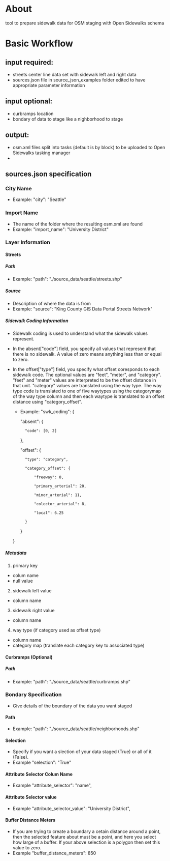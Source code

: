 # About
tool to prepare sidewalk data for OSM staging with Open Sidewalks schema

# Basic Workflow
## input required:
- streets center line data set with sidewalk left and right data
- sources.json file in source_json_examples folder edited to have appropriate parameter information

## input optional:
- curbramps location
- bondary of data to stage like a nighborhood to stage

## output:
- osm.xml files split into tasks (default is by block) to be uploaded to Open Sidewalks tasking manager
- 

## sources.json specification
### City Name
- Example: "city": "Seattle"

### Import Name
- The name of the folder where the resulting osm.xml are found
- Example: "import_name": "University District"

### Layer Information
#### Streets
##### Path
- Example: "path": "./source_data/seattle/streets.shp"
##### Source
- Description of where the data is from
- Example: "source": "King County GIS Data Portal Streets Network"
##### Sidewalk Coding Information
- Sidewalk coding is used to understand what the sidewalk values represent. 
- In the absent["code"] field, you specify all values that represent that there is no sidewalk. A value of zero means anything less than or equal to zero.
- In the offset["type"] field, you specify what offset coresponds to each sidewalk code. The optional values are "feet", "meter", and "category". "feet" and "meter" values are interpreted to be the offset distance in that unit. "category" values are translated using the way type. The way type code is translated to one of five waytypes using the categorymap of the way type column and then each waytype is translated to an offset distance using "category_offset".

	- Example:
	"swk_coding": {

		"absent": {

			"code": [0, 2]

		},

		"offset": {

			"type": "category",

			"category_offset": {

	            "freeway": 0,

	            "primary_arterial": 20,

	            "minor_arterial": 11,

	            "colector_arterial": 8,

	            "local": 6.25

          	}

		}
		
	}
##### Metadata
1) primary key
- colum name
- null value
2) sidewalk left value 
- column name
3) sidewalk right value
- column name
4) way type (if category used as offset type)
- column name
- category map (translate each category key to associated type)

#### Curbramps (Optional)
##### Path
- Example: "path": "./source_data/seattle/curbramps.shp"

### Bondary Specification
- Give details of the boundary of the data you want staged
#### Path
- Example: "path": "./source_data/seattle/neighborhoods.shp"
#### Selection
- Specify if you want a slection of your data staged (True) or all of it (False).
- Example "selection": "True"
#### Attribute Selector Colum Name
- Example "attribute_selector": "name",
#### Attribute Selector value
- Example "attribute_selector_value": "University District",
#### Buffer Distance Meters
- If you are trying to create a boundary a cetain distance around a point, then the selected feature about must be a point, and here you select how large of a buffer. If your above selection is a polygon then set this value to zero.
- Example "buffer_distance_meters": 850

